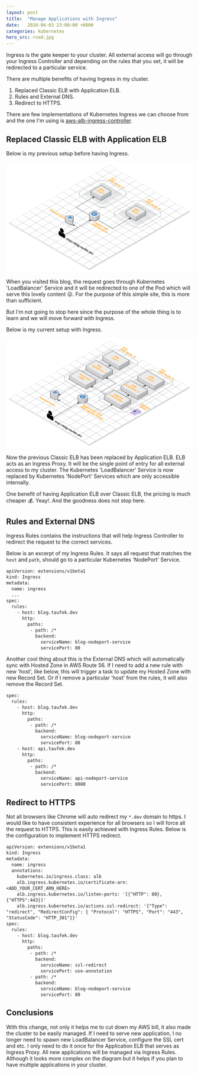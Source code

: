 ```yaml
---
layout: post
title:  "Manage Applications with Ingress"
date:   2020-06-03 23:00:00 +0800
categories: kubernetes
hero_src: road.jpg
---
```


Ingress is the gate keeper to your cluster. All external access will go through
your Ingress Controller and depending on the rules that you set, it will be
redirected to a particular service.

There are multiple benefits of having Ingress in my cluster.

1. Replaced Classic ELB with Application ELB.
2. Rules and External DNS.
3. Redirect to HTTPS.

There are few implementations of Kubernetes Ingress we can choose from and the
one I'm using is [aws-alb-ingress-controller][aws-alb-ingress-controller].

## Replaced Classic ELB with Application ELB

Below is my previous setup before having Ingress.

![Cluster without Ingress](/images/cluster_without_ingress.png)

When you visited this blog, the request goes through Kubernetes 'LoadBalancer'
Service and it will be redirected to one of the Pod which will serve this
lovely content :stuck_out_tongue:. For the purpose of this simple site, this is
more than sufficient.

But I'm not going to stop here since the purpose of the whole thing is to learn
and we will move forward with Ingress.

Below is my current setup with Ingress.

![Cluster with Ingress](/images/cluster_with_ingress.png)

Now the previous Classic ELB has been replaced by Application ELB. ELB acts as
an Ingress Proxy. It will be the single point of entry for all external access
to my cluster. The Kubernetes 'LoadBalancer' Service is now replaced by
Kubernetes 'NodePort' Services which are only accessible internally.

One benefit of having Application ELB over Classic ELB, the pricing is much
cheaper :moneybag:. Yeay!. And the goodness does not stop here.

## Rules and External DNS

Ingress Rules contains the instructions that will help Ingress Controller to
redirect the request to the correct services.

Below is an excerpt of my Ingress Rules. It says all request that matches the
`host` and `path`, should go to a particular Kubernetes 'NodePort' Service.

```
apiVersion: extensions/v1beta1
kind: Ingress
metadata:
  name: ingress
  ...
spec:
  rules:
    - host: blog.taufek.dev
      http:
        paths:
         - path: /*
           backend:
             serviceName: blog-nodeport-service
             servicePort: 80
```

Another cool thing about this is the External DNS which will automatically sync
with Hosted Zone in AWS Route 56. If I need to add a new rule with new 'host',
like below, this will trigger a task to update my Hosted Zone with new Record
Set. Or if I remove a particular 'host' from the rules, it will also remove the
Record Set.

```
spec:
  rules:
    - host: blog.taufek.dev
      http:
        paths:
         - path: /*
           backend:
             serviceName: blog-nodeport-service
             servicePort: 80
    - host: api.taufek.dev
      http:
        paths:
         - path: /*
           backend:
             serviceName: api-nodeport-service
             servicePort: 8080
```

## Redirect to HTTPS

Not all browsers like Chrome will auto redirect my `*.dev` domain to https. I
would like to have consistent experience for all browsers so I will force all
the request to HTTPS. This is easily achieved with Ingress Rules. Below is the
configuration to implement HTTPS redirect.

```
apiVersion: extensions/v1beta1
kind: Ingress
metadata:
  name: ingress
  annotations:
    kubernetes.io/ingress.class: alb
    alb.ingress.kubernetes.io/certificate-arn: <ADD_YOUR_CERT_ARN_HERE>
    alb.ingress.kubernetes.io/listen-ports: '[{"HTTP": 80}, {"HTTPS":443}]'
    alb.ingress.kubernetes.io/actions.ssl-redirect: '{"Type": "redirect", "RedirectConfig": { "Protocol": "HTTPS", "Port": "443", "StatusCode": "HTTP_301"}}'
spec:
  rules:
    - host: blog.taufek.dev
      http:
        paths:
         - path: /*
           backend:
             serviceName: ssl-redirect
             servicePort: use-annotation
         - path: /*
           backend:
             serviceName: blog-nodeport-service
             servicePort: 80
```

## Conclusions

With this change, not only it helps me to cut down my AWS bill, it also made
the cluster to be easily managed. If I need to serve new application, I no
longer need to spawn new LoadBalancer Service, configure the SSL cert and etc.
I only need to do it once for the Application ELB that serves as Ingress Proxy.
All new applications will be managed via Ingress Rules. Although it looks more
complex on the diagram but it helps if you plan to have multiple applications
in your cluster.

[aws-alb-ingress-controller]: https://github.com/kubernetes-sigs/aws-alb-ingress-controller
